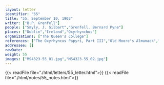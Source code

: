 ```yaml
---
layout: letter
identifier: "55"
title: "55: September 10, 1902"
writer: ["B.P. Grenfell"]
people: ["Smyly, J. Gilbart","Grenfell, Bernard Pyne"]
places: ["Dublin","Ireland","Oxyrhynchus"]
organizations: ["The Queen's College"]
references: ["The Oxyrhyncus Papyri, Part III","Old Moore's Almanack","The Tebtunis Papyri, Part I"]
addressee: []
rawDate: 
weight: 55
images: ["MS4323-55_01.jpg","MS4323-55_02.jpg"]
---
```

{{< readFile file="./html/letters/55_letter.html">}}
{{< readFile file="./html/notes/55_notes.html">}}